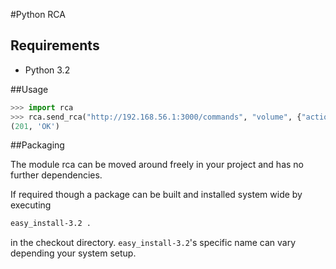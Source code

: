 #Python RCA

## Requirements

* Python 3.2

##Usage

```python
>>> import rca
>>> rca.send_rca("http://192.168.56.1:3000/commands", "volume", {"action":"up"})
(201, 'OK')
```

##Packaging

The module rca can be moved around freely in your project and has no further dependencies.

If required though a package can be built and installed system wide by executing

```bash
easy_install-3.2 .
```

in the checkout directory. `easy_install-3.2`'s specific name can vary depending your system setup.